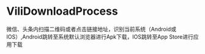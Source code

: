 # ViliDownloadProcess
微信、头条内扫描二维码或者点击链接地址，识别当前系统（Android或IOS）,Android跳转至系统默认浏览器进行Apk下载，IOS跳转至App Store进行应用下载
